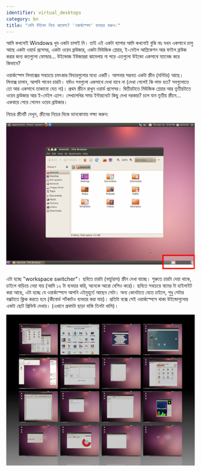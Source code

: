 ```yaml
---
identifier: virtual_desktops
category: bn
title: "বেশি উইন্ডো নিয়ে ঝামেলা? 'ওয়ার্কস্পেস' ব্যবহার করুন।"
---
```


আমি কখনোই Windows খুব একটা চালাই নি। তাই এই একটা ব্যাপার আমি কখনোই বুঝি নাঃ যখন একসাথে চালু আছে একটা ওয়ার্ড প্রসেসর, একটা ওয়েব ব্রাউজার, একটা মিউজিক প্লেয়ার, ই-মেইল আপ্লিকেশন আর ফাইল ব্রাউজ করার জন্য কতগুলো ফোল্ডার... উইন্ডোজ ইউজাররা ঝামেলায় না পড়ে এতগুলো উইন্ডো একসাথে ম্যানেজ করে কিভাবে?

ওয়ার্কস্পেস লিনাক্সের সবচেয়ে চমৎকার ফিচারগুলোর মধ্যে একটি। আপনার সম্ভবত একটা স্ক্রীন (মনিটর) আছে। লিনাক্স চালান, আপনি পাবেন চারটা। যদিও সবগুলো একসাথে দেখা যাবে না (দেখা গেলেই কি লাভ হত? সবগুলোতে তো আর একসাথে তাকানো যেত না)। প্রথম স্ক্রীনে রাখুন ওয়ার্ড প্রসেসর। দ্বিতীয়টাতে মিউজিক প্লেয়ার আর তৃতীয়টাতে ওয়েব ব্রাউজার আর ই-মেইল এ্যাপ। লেখালেখির সময় ইন্টারনেটে কিছু দেখা দরকার? চলে যান তৃতীয় স্ক্রীনে... একবারে পেয়ে গেলেন ওয়েব ব্রাউজার।

নিচের স্ক্রীনটি দেখুন, স্ক্রীনের নিচের দিকে ডানকোনায় লক্ষ্য করুন:

<img src="/img/workspaces.png" border="0"/>

এটা হচ্ছে "workspace switcher"। ছবিতে চারটা (ভার্চুয়াল) স্ক্রীন দেখা যাচ্ছে। শুরুতে চারটা দেয়া থাকে, চাইলে বাড়িয়ে নেয়া যায় (আমি ১২ টা ব্যবহার করি, অনেকে আরো বেশিও করে)। ছবিতে সবচেয়ে বামের টা হাইলাইট করা আছে, এটা হচ্ছে যে ওয়ার্কস্পেসে আপনি এইমুহূর্তে আছেন সেটা। অন্য কোনটাতে যেতে চাইলে, শুধু সেটার বক্সটাতে ক্লিক করতে হবে (কীবোর্ড শর্টকাটও ব্যবহার করা যায়)। প্রতিটা বক্সে সেই ওয়ার্কস্পেসে থাকা উইন্ডোগুলোর একটা ছোট প্রিভিউ দেখায়। (এখানে প্রথমটা ছাড়া বাকি তিনটা খালি)।

<img src="/img/workspaces_full.png" border="0"/>




